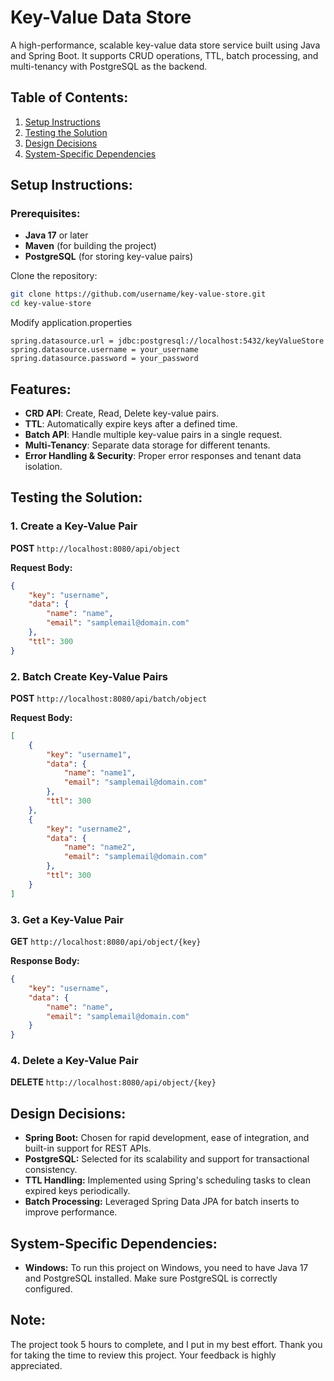 # Key-Value Data Store

A high-performance, scalable key-value data store service built using Java and Spring Boot. It supports CRUD operations, TTL, batch processing, and multi-tenancy with PostgreSQL as the backend.

## Table of Contents:
1. [Setup Instructions](#setup-instructions)
2. [Testing the Solution](#testing-the-solution)
3. [Design Decisions](#design-decisions)
4. [System-Specific Dependencies](#system-specific-dependencies)

## Setup Instructions:

### Prerequisites:
- **Java 17** or later
- **Maven** (for building the project)
- **PostgreSQL** (for storing key-value pairs)

Clone the repository:
```bash
git clone https://github.com/username/key-value-store.git
cd key-value-store
```

Modify application.properties
```
spring.datasource.url = jdbc:postgresql://localhost:5432/keyValueStore
spring.datasource.username = your_username
spring.datasource.password = your_password
```

## Features:
- **CRD API**: Create, Read, Delete key-value pairs.
- **TTL**: Automatically expire keys after a defined time.
- **Batch API**: Handle multiple key-value pairs in a single request.
- **Multi-Tenancy**: Separate data storage for different tenants.
- **Error Handling & Security**: Proper error responses and tenant data isolation.

## Testing the Solution:

### 1. Create a Key-Value Pair
**POST** `http://localhost:8080/api/object`

**Request Body:**
```json
{ 
    "key": "username", 
    "data": {
        "name": "name",
        "email": "samplemail@domain.com"
    },
    "ttl": 300 
}
```
### 2. Batch Create Key-Value Pairs
**POST** `http://localhost:8080/api/batch/object`

**Request Body:**
```json
[
    { 
        "key": "username1",
        "data": {
            "name": "name1",
            "email": "samplemail@domain.com"
        },
        "ttl": 300
    },
    {
        "key": "username2",
        "data": {
            "name": "name2",
            "email": "samplemail@domain.com"
        }, 
        "ttl": 300
    }
]
```
### 3. Get a Key-Value Pair
**GET** `http://localhost:8080/api/object/{key}`

**Response Body:**
```json
{
    "key": "username",
    "data": {
        "name": "name",
        "email": "samplemail@domain.com"
    }
}
```
### 4. Delete a Key-Value Pair
**DELETE** `http://localhost:8080/api/object/{key}`

## Design Decisions:
- **Spring Boot:** Chosen for rapid development, ease of integration, and built-in support for REST APIs.
- **PostgreSQL:** Selected for its scalability and support for transactional consistency.
- **TTL Handling:** Implemented using Spring's scheduling tasks to clean expired keys periodically.
- **Batch Processing:** Leveraged Spring Data JPA for batch inserts to improve performance.

## System-Specific Dependencies:
- **Windows:** To run this project on Windows, you need to have Java 17 and PostgreSQL installed. Make sure PostgreSQL is correctly configured.

## Note:
The project took 5 hours to complete, and I put in my best effort. Thank you for taking the time to review this project. Your feedback is highly appreciated.
